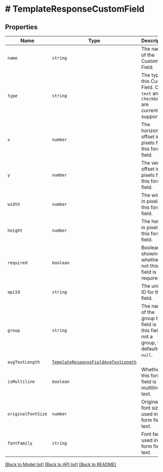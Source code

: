 # # TemplateResponseCustomField



## Properties

Name | Type | Description | Notes
------------ | ------------- | ------------- | -------------
| `name` | ```string``` |  The name of the Custom Field.  |  |
| `type` | ```string``` |  The type of this Custom Field. Only `text` and `checkbox` are currently supported.  |  |
| `x` | ```number``` |  The horizontal offset in pixels for this form field.  |  |
| `y` | ```number``` |  The vertical offset in pixels for this form field.  |  |
| `width` | ```number``` |  The width in pixels of this form field.  |  |
| `height` | ```number``` |  The height in pixels of this form field.  |  |
| `required` | ```boolean``` |  Boolean showing whether or not this field is required.  |  |
| `apiId` | ```string``` |  The unique ID for this field.  |  |
| `group` | ```string``` |  The name of the group this field is in. If this field is not a group, this defaults to `null`.  |  |
| `avgTextLength` | [```TemplateResponseFieldAvgTextLength```](TemplateResponseFieldAvgTextLength.md) |    |  |
| `isMultiline` | ```boolean``` |  Whether this form field is multiline text.  |  |
| `originalFontSize` | ```number``` |  Original font size used in this form field&#39;s text.  |  |
| `fontFamily` | ```string``` |  Font family used in this form field&#39;s text.  |  |

[[Back to Model list]](../../README.md#models) [[Back to API list]](../../README.md#endpoints) [[Back to README]](../../README.md)
